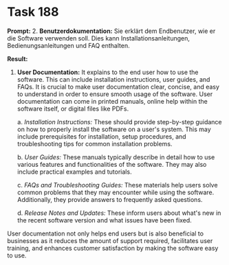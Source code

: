# Task 188

**Prompt:** 2. **Benutzerdokumentation:** Sie erklärt dem Endbenutzer, wie er die Software verwenden soll. Dies kann Installationsanleitungen, Bedienungsanleitungen und FAQ enthalten.

**Result:**
1. **User Documentation:** It explains to the end user how to use the software. This can include installation instructions, user guides, and FAQs. It is crucial to make user documentation clear, concise, and easy to understand in order to ensure smooth usage of the software. User documentation can come in printed manuals, online help within the software itself, or digital files like PDFs.

    a. *Installation Instructions:* These should provide step-by-step guidance on how to properly install the software on a user's system. This may include prerequisites for installation, setup procedures, and troubleshooting tips for common installation problems.

    b. *User Guides:* These manuals typically describe in detail how to use various features and functionalities of the software. They may also include practical examples and tutorials.

    c. *FAQs and Troubleshooting Guides:* These materials help users solve common problems that they may encounter while using the software. Additionally, they provide answers to frequently asked questions. 

    d. *Release Notes and Updates:* These inform users about what's new in the recent software version and what issues have been fixed. 

User documentation not only helps end users but is also beneficial to businesses as it reduces the amount of support required, facilitates user training, and enhances customer satisfaction by making the software easy to use.

